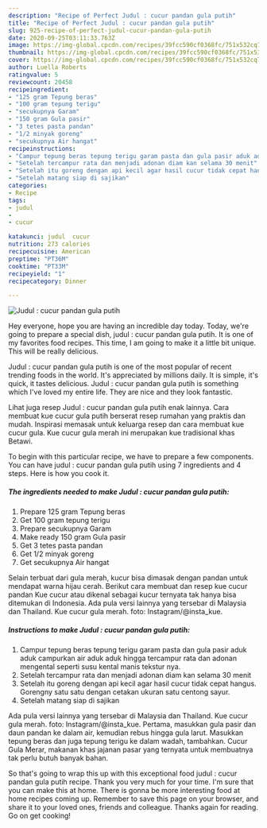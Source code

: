 ```yaml
---
description: "Recipe of Perfect Judul : cucur pandan gula putih"
title: "Recipe of Perfect Judul : cucur pandan gula putih"
slug: 925-recipe-of-perfect-judul-cucur-pandan-gula-putih
date: 2020-09-25T03:11:33.763Z
image: https://img-global.cpcdn.com/recipes/39fcc590cf0368fc/751x532cq70/judul-cucur-pandan-gula-putih-foto-resep-utama.jpg
thumbnail: https://img-global.cpcdn.com/recipes/39fcc590cf0368fc/751x532cq70/judul-cucur-pandan-gula-putih-foto-resep-utama.jpg
cover: https://img-global.cpcdn.com/recipes/39fcc590cf0368fc/751x532cq70/judul-cucur-pandan-gula-putih-foto-resep-utama.jpg
author: Luella Roberts
ratingvalue: 5
reviewcount: 20458
recipeingredient:
- "125 gram Tepung beras"
- "100 gram tepung terigu"
- "secukupnya Garam"
- "150 gram Gula pasir"
- "3 tetes pasta pandan"
- "1/2 minyak goreng"
- "secukupnya Air hangat"
recipeinstructions:
- "Campur tepung beras tepung terigu garam pasta dan gula pasir aduk aduk campurkan air aduk aduk hingga tercampur rata dan adonan mengental seperti susu kental manis tekstur nya."
- "Setelah tercampur rata dan menjadi adonan diam kan selama 30 menit"
- "Setelah itu goreng dengan api kecil agar hasil cucur tidak cepat hangus. Gorengny satu satu dengan cetakan ukuran satu centong sayur."
- "Setelah matang siap di sajikan"
categories:
- Recipe
tags:
- judul
- 
- cucur

katakunci: judul  cucur 
nutrition: 273 calories
recipecuisine: American
preptime: "PT36M"
cooktime: "PT33M"
recipeyield: "1"
recipecategory: Dinner

---
```



![Judul : cucur pandan gula putih](https://img-global.cpcdn.com/recipes/39fcc590cf0368fc/751x532cq70/judul-cucur-pandan-gula-putih-foto-resep-utama.jpg)

Hey everyone, hope you are having an incredible day today. Today, we're going to prepare a special dish, judul : cucur pandan gula putih. It is one of my favorites food recipes. This time, I am going to make it a little bit unique. This will be really delicious.

Judul : cucur pandan gula putih is one of the most popular of recent trending foods in the world. It's appreciated by millions daily. It is simple, it's quick, it tastes delicious. Judul : cucur pandan gula putih is something which I've loved my entire life. They are nice and they look fantastic.

Lihat juga resep Judul : cucur pandan gula putih enak lainnya. Cara membuat kue cucur gula putih berserat resep rumahan yang praktis dan mudah. Inspirasi memasak untuk keluarga resep dan cara membuat kue cucur gula. Kue cucur gula merah ini merupakan kue tradisional khas Betawi.


To begin with this particular recipe, we have to prepare a few components. You can have judul : cucur pandan gula putih using 7 ingredients and 4 steps. Here is how you cook it.

<!--inarticleads1-->

##### The ingredients needed to make Judul : cucur pandan gula putih:

1. Prepare 125 gram Tepung beras
1. Get 100 gram tepung terigu
1. Prepare secukupnya Garam
1. Make ready 150 gram Gula pasir
1. Get 3 tetes pasta pandan
1. Get 1/2 minyak goreng
1. Get secukupnya Air hangat


Selain terbuat dari gula merah, kucur bisa dimasak dengan pandan untuk mendapat warna hijau cerah. Berikut cara membuat dan resep kue cucur pandan Kue cucur atau dikenal sebagai kucur ternyata tak hanya bisa ditemukan di Indonesia. Ada pula versi lainnya yang tersebar di Malaysia dan Thailand. Kue cucur gula merah. foto: Instagram/@insta_kue. 

<!--inarticleads2-->

##### Instructions to make Judul : cucur pandan gula putih:

1. Campur tepung beras tepung terigu garam pasta dan gula pasir aduk aduk campurkan air aduk aduk hingga tercampur rata dan adonan mengental seperti susu kental manis tekstur nya.
1. Setelah tercampur rata dan menjadi adonan diam kan selama 30 menit
1. Setelah itu goreng dengan api kecil agar hasil cucur tidak cepat hangus. Gorengny satu satu dengan cetakan ukuran satu centong sayur.
1. Setelah matang siap di sajikan


Ada pula versi lainnya yang tersebar di Malaysia dan Thailand. Kue cucur gula merah. foto: Instagram/@insta_kue. Pertama, masukkan gula pasir dan daun pandan ke dalam air, kemudian rebus hingga gula larut. Masukkan tepung beras dan juga tepung terigu ke dalam wadah, tambahkan. Cucur Gula Merar, makanan khas jajanan pasar yang ternyata untuk membuatnya tak perlu butuh banyak bahan. 

So that's going to wrap this up with this exceptional food judul : cucur pandan gula putih recipe. Thank you very much for your time. I'm sure that you can make this at home. There is gonna be more interesting food at home recipes coming up. Remember to save this page on your browser, and share it to your loved ones, friends and colleague. Thanks again for reading. Go on get cooking!
